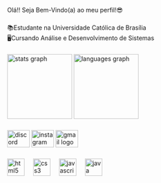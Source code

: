<p align="left">Olá!! Seja Bem-Vindo(a) ao meu perfil!😎</p>

###

<p align="left">📚Estudante na Universidade Católica de Brasília<br>🖥️Cursando Análise e Desenvolvimento de Sistemas</p>

###

<div align="left">
  <img src="https://github-readme-stats.vercel.app/api?username=gabrielresplandes&hide_title=false&hide_rank=false&show_icons=true&include_all_commits=true&count_private=true&disable_animations=false&theme=dracula&locale=en&hide_border=false&order=1" height="150" alt="stats graph"  />
  <img src="https://github-readme-stats.vercel.app/api/top-langs?username=gabrielresplandes&locale=en&hide_title=false&layout=compact&card_width=320&langs_count=5&theme=dracula&hide_border=false&order=2" height="150" alt="languages graph"  />
</div>

###

<div align="left">
  <img src="https://discord.gg/B8Sdnp5jy5" width="52" height="40" alt="discord logo"  />
  <img src="instagram.com/gb_moraiis" width="52" height="40" alt="instagram logo"  />
  <img src="mailto:gabrielresplandes07@gmail.com" width="52" height="40" alt="gmail logo"  />
</div>

###

<div align="left">
  <img src="https://cdn.jsdelivr.net/gh/devicons/devicon/icons/html5/html5-original.svg" height="40" alt="html5 logo"  />
  <img width="12" />
  <img src="https://cdn.jsdelivr.net/gh/devicons/devicon/icons/css3/css3-original.svg" height="40" alt="css3 logo"  />
  <img width="12" />
  <img src="https://cdn.jsdelivr.net/gh/devicons/devicon/icons/javascript/javascript-original.svg" height="40" alt="javascript logo"  />
  <img width="12" />
  <img src="https://cdn.jsdelivr.net/gh/devicons/devicon/icons/java/java-original.svg" height="40" alt="java logo"  />
</div>

###
